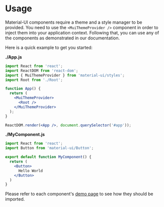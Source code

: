 # Usage

Material-UI components require a theme and a style manager to be provided.
You need to use the `<MuiThemeProvider />` component in order to inject them into your application context.
Following that, you can use any of the components as demonstrated in our documentation.

Here is a quick example to get you started:

**./App.js**
```jsx
import React from 'react';
import ReactDOM from 'react-dom';
import { MuiThemeProvider } from 'material-ui/styles';
import Root from './Root';

function App() {
  return (
    <MuiThemeProvider>
      <Root />
    </MuiThemeProvider>
  );
}

ReactDOM.render(<App />, document.querySelector('#app'));
```

**./MyComponent.js**
```jsx
import React from 'react';
import Button from 'material-ui/Button';

export default function MyComponent() {
  return (
    <Button>
      Hello World
    </Button>
  )
}
```

Please refer to each component's [demo page](/component-demos) to see how they should be imported.
